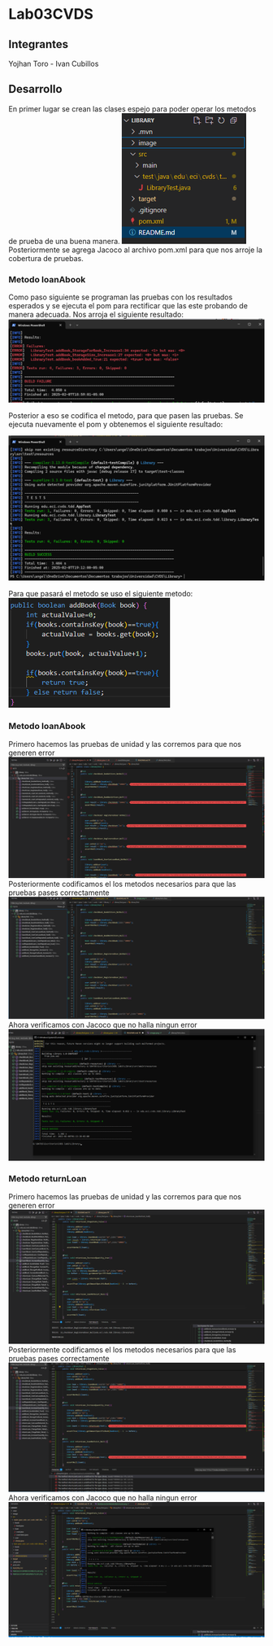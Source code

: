 # Lab03CVDS
## Integrantes
Yojhan Toro - Ivan Cubillos
## Desarrollo

En primer lugar se crean las clases espejo para poder operar los metodos de prueba de una buena manera.
![alt text](image/repositories.png)
Posteriormente se agrega Jacoco al archivo pom.xml para que nos arroje la cobertura de pruebas.
### Metodo loanAbook
Como paso siguiente se programan las pruebas con los resultados esperados y se ejecuta el pom para rectificar que las este probando de manera adecuada. Nos arroja el siguiente resultado:
![alt text](image/failedTestJacoco.png)

Posterior a eso se codifica el metodo, para que pasen las pruebas. Se ejecuta nuevamente el pom y obtenemos el siguiente resultado:

![alt text](image/approvedTestJacoco.png)

Para que pasará el metodo se uso el siguiente metodo:
![alt text](image/initialMethodAddBook.png)


### Metodo loanAbook

Primero hacemos las pruebas de unidad y las corremos para que nos generen error
![alt text](image/RealizacionDePruebas.png)
Posteriormente codificamos el los metodos necesarios para que las pruebas pases correctamente 
![alt text](image/RealizacionDeMetodos.png)
Ahora verificamos con Jacoco que no halla ningun error 
![alt text](image/VerificacionConJacoco.png)


### Metodo returnLoan

Primero hacemos las pruebas de unidad y las corremos para que nos generen error
![alt text](image/RealizacionDePruebasReturnLoan.png)
Posteriormente codificamos el los metodos necesarios para que las pruebas pases correctamente 
![alt text](image/RealizacionDeMetodosReturnLoan.png)
Ahora verificamos con Jacoco que no halla ningun error
![alt text](image/VerificacionConJacocoReturnLoan.png)

